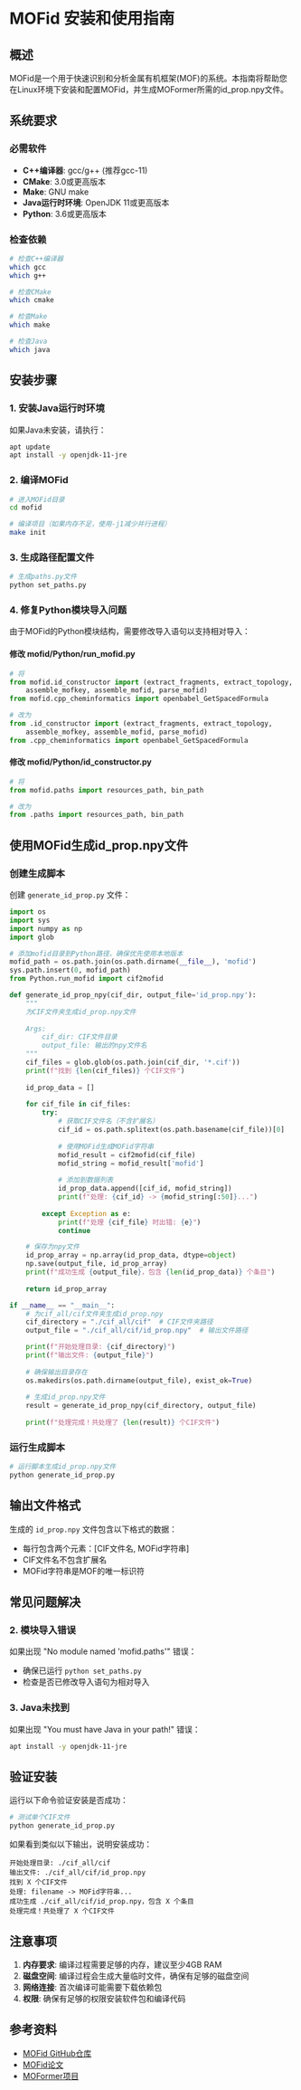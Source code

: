 # MOFid 安装和使用指南

## 概述

MOFid是一个用于快速识别和分析金属有机框架(MOF)的系统。本指南将帮助您在Linux环境下安装和配置MOFid，并生成MOFormer所需的id_prop.npy文件。

## 系统要求

### 必需软件
- **C++编译器**: gcc/g++ (推荐gcc-11)
- **CMake**: 3.0或更高版本
- **Make**: GNU make
- **Java运行时环境**: OpenJDK 11或更高版本
- **Python**: 3.6或更高版本

### 检查依赖
```bash
# 检查C++编译器
which gcc
which g++

# 检查CMake
which cmake

# 检查Make
which make

# 检查Java
which java
```

## 安装步骤

### 1. 安装Java运行时环境
如果Java未安装，请执行：
```bash
apt update
apt install -y openjdk-11-jre
```

### 2. 编译MOFid
```bash
# 进入MOFid目录
cd mofid

# 编译项目（如果内存不足，使用-j1减少并行进程）
make init
```

### 3. 生成路径配置文件
```bash
# 生成paths.py文件
python set_paths.py
```

### 4. 修复Python模块导入问题
由于MOFid的Python模块结构，需要修改导入语句以支持相对导入：

#### 修改 mofid/Python/run_mofid.py
```python
# 将
from mofid.id_constructor import (extract_fragments, extract_topology,
    assemble_mofkey, assemble_mofid, parse_mofid)
from mofid.cpp_cheminformatics import openbabel_GetSpacedFormula

# 改为
from .id_constructor import (extract_fragments, extract_topology,
    assemble_mofkey, assemble_mofid, parse_mofid)
from .cpp_cheminformatics import openbabel_GetSpacedFormula
```

#### 修改 mofid/Python/id_constructor.py
```python
# 将
from mofid.paths import resources_path, bin_path

# 改为
from .paths import resources_path, bin_path
```

## 使用MOFid生成id_prop.npy文件

### 创建生成脚本
创建 `generate_id_prop.py` 文件：

```python
import os
import sys
import numpy as np
import glob

# 添加mofid目录到Python路径，确保优先使用本地版本
mofid_path = os.path.join(os.path.dirname(__file__), 'mofid')
sys.path.insert(0, mofid_path)
from Python.run_mofid import cif2mofid

def generate_id_prop_npy(cif_dir, output_file='id_prop.npy'):
    """
    为CIF文件夹生成id_prop.npy文件
    
    Args:
        cif_dir: CIF文件目录
        output_file: 输出的npy文件名
    """
    cif_files = glob.glob(os.path.join(cif_dir, '*.cif'))
    print(f"找到 {len(cif_files)} 个CIF文件")
    
    id_prop_data = []
    
    for cif_file in cif_files:
        try:
            # 获取CIF文件名（不含扩展名）
            cif_id = os.path.splitext(os.path.basename(cif_file))[0]
            
            # 使用MOFid生成MOFid字符串
            mofid_result = cif2mofid(cif_file)
            mofid_string = mofid_result['mofid']
            
            # 添加到数据列表
            id_prop_data.append([cif_id, mofid_string])
            print(f"处理: {cif_id} -> {mofid_string[:50]}...")
            
        except Exception as e:
            print(f"处理 {cif_file} 时出错: {e}")
            continue

    # 保存为npy文件
    id_prop_array = np.array(id_prop_data, dtype=object)
    np.save(output_file, id_prop_array)
    print(f"成功生成 {output_file}，包含 {len(id_prop_data)} 个条目")
    
    return id_prop_array

if __name__ == "__main__":
    # 为cif_all/cif文件夹生成id_prop.npy
    cif_directory = "./cif_all/cif"  # CIF文件夹路径
    output_file = "./cif_all/cif/id_prop.npy"  # 输出文件路径

    print(f"开始处理目录: {cif_directory}")
    print(f"输出文件: {output_file}")
    
    # 确保输出目录存在
    os.makedirs(os.path.dirname(output_file), exist_ok=True)
    
    # 生成id_prop.npy文件
    result = generate_id_prop_npy(cif_directory, output_file)
    
    print(f"处理完成！共处理了 {len(result)} 个CIF文件")
```

### 运行生成脚本
```bash
# 运行脚本生成id_prop.npy文件
python generate_id_prop.py
```

## 输出文件格式

生成的 `id_prop.npy` 文件包含以下格式的数据：
- 每行包含两个元素：[CIF文件名, MOFid字符串]
- CIF文件名不包含扩展名
- MOFid字符串是MOF的唯一标识符

## 常见问题解决

### 2. 模块导入错误
如果出现 "No module named 'mofid.paths'" 错误：
- 确保已运行 `python set_paths.py`
- 检查是否已修改导入语句为相对导入

### 3. Java未找到
如果出现 "You must have Java in your path!" 错误：
```bash
apt install -y openjdk-11-jre
```

## 验证安装

运行以下命令验证安装是否成功：
```bash
# 测试单个CIF文件
python generate_id_prop.py
```

如果看到类似以下输出，说明安装成功：
```
开始处理目录: ./cif_all/cif
输出文件: ./cif_all/cif/id_prop.npy
找到 X 个CIF文件
处理: filename -> MOFid字符串...
成功生成 ./cif_all/cif/id_prop.npy，包含 X 个条目
处理完成！共处理了 X 个CIF文件
```

## 注意事项

1. **内存要求**: 编译过程需要足够的内存，建议至少4GB RAM
2. **磁盘空间**: 编译过程会生成大量临时文件，确保有足够的磁盘空间
3. **网络连接**: 首次编译可能需要下载依赖包
4. **权限**: 确保有足够的权限安装软件包和编译代码

## 参考资料

- [MOFid GitHub仓库](https://github.com/snurr-group/mofid)
- [MOFid论文](https://pubs.acs.org/doi/abs/10.1021/acs.cgd.9b01050)
- [MOFormer项目](https://github.com/snurr-group/MOFormer) 